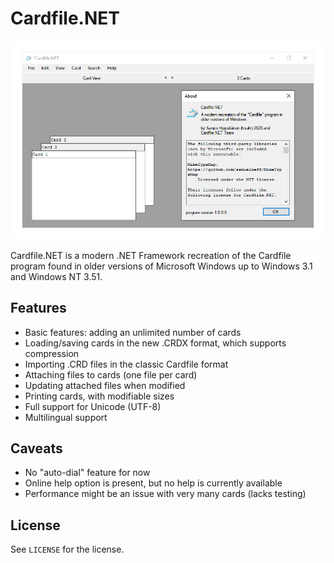 # Cardfile.NET
![Screenshot](https://raw.githubusercontent.com/hisahi/Cardfile.NET/master/Assets/screenshot.png)

Cardfile.NET is a modern .NET Framework recreation of the Cardfile program
found in older versions of Microsoft Windows up to Windows 3.1 and Windows NT
3.51.

## Features
* Basic features: adding an unlimited number of cards
* Loading/saving cards in the new .CRDX format, which supports compression
* Importing .CRD files in the classic Cardfile format
* Attaching files to cards (one file per card)
* Updating attached files when modified
* Printing cards, with modifiable sizes
* Full support for Unicode (UTF-8)
* Multilingual support

## Caveats
* No "auto-dial" feature for now
* Online help option is present, but no help is currently available
* Performance might be an issue with very many cards (lacks testing)

## License
See `LICENSE` for the license.
